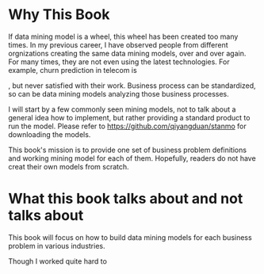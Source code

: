Why This Book
=======
If data mining model is a wheel, this wheel has been created too many times.  In my previous career, I have observed people from different orgnizations creating the same data mining models,  over and over again. For many times, they are not even using the latest technologies. For example, churn prediction in telecom is 

, but never satisfied with their work.
Business process can be standardized, so can be data mining models analyzing those business processes.

I will start by a few commonly seen mining models, not to talk about a general idea how to implement, but rather providing a standard product to run the model. Please refer to https://github.com/qiyangduan/stanmo for downloading the models.

This book's mission is to provide one set of business problem definitions and working mining model for each of them. Hopefully, readers do not have creat their own models from scratch.

# What this book talks about and not talks about
This book will focus on how to build data mining models for each business problem in various industries. 

Though I worked quite hard to 







